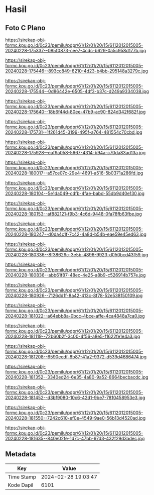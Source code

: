 # Hasil

## Foto C Plano

https://sirekap-obj-formc.kpu.go.id/0c23/pemilu/pdpr/61/12/01/20/15/6112012015005-20240228-175337--085f0873-cee7-4cdc-b629-0a5c958d177b.jpg

https://sirekap-obj-formc.kpu.go.id/0c23/pemilu/pdpr/61/12/01/20/15/6112012015005-20240228-175446--893cc849-6210-4d23-b4bb-295148a3279c.jpg

https://sirekap-obj-formc.kpu.go.id/0c23/pemilu/pdpr/61/12/01/20/15/6112012015005-20240228-175544--0d86442e-6505-4df3-b37c-d249a9334038.jpg

https://sirekap-obj-formc.kpu.go.id/0c23/pemilu/pdpr/61/12/01/20/15/6112012015005-20240228-175640--18b6f44d-80ee-47b9-ac90-824d342f682f.jpg

https://sirekap-obj-formc.kpu.go.id/0c23/pemilu/pdpr/61/12/01/20/15/6112012015005-20240228-175731--1f261d45-3199-495f-a764-481554c70cbd.jpg

https://sirekap-obj-formc.kpu.go.id/0c23/pemilu/pdpr/61/12/01/20/15/6112012015005-20240228-175928--eaf9a058-5667-4314-b94a-c70da83ad13a.jpg

https://sirekap-obj-formc.kpu.go.id/0c23/pemilu/pdpr/61/12/01/20/15/6112012015005-20240228-180017--a57ce07c-29e4-4691-a516-5b0371a286fd.jpg

https://sirekap-obj-formc.kpu.go.id/0c23/pemilu/pdpr/61/12/01/20/15/6112012015005-20240228-180104--5e1da049-cdfb-4fae-babd-55db9d40e130.jpg

https://sirekap-obj-formc.kpu.go.id/0c23/pemilu/pdpr/61/12/01/20/15/6112012015005-20240228-180153--af882121-f9b3-4c6d-9448-0fa78fb63fbe.jpg

https://sirekap-obj-formc.kpu.go.id/0c23/pemilu/pdpr/61/12/01/20/15/6112012015005-20240228-180247--d0da4c1f-7c42-4a8d-b54b-eae59e45ed63.jpg

https://sirekap-obj-formc.kpu.go.id/0c23/pemilu/pdpr/61/12/01/20/15/6112012015005-20240228-180336--8f38629c-3e5b-4896-9923-d050bcd43f59.jpg

https://sirekap-obj-formc.kpu.go.id/0c23/pemilu/pdpr/61/12/01/20/15/6112012015005-20240228-180836--abb61f87-48ec-4e25-a8b9-c526914b757e.jpg

https://sirekap-obj-formc.kpu.go.id/0c23/pemilu/pdpr/61/12/01/20/15/6112012015005-20240228-180926--7126dd1f-8a42-413c-8f78-52e538150109.jpg

https://sirekap-obj-formc.kpu.go.id/0c23/pemilu/pdpr/61/12/01/20/15/6112012015005-20240228-181022--a64ebb8a-0bcc-4bce-affe-4ca4848a7ca0.jpg

https://sirekap-obj-formc.kpu.go.id/0c23/pemilu/pdpr/61/12/01/20/15/6112012015005-20240228-181119--72b60b2f-3c00-4f56-a8e5-f1622fe1e4a3.jpg

https://sirekap-obj-formc.kpu.go.id/0c23/pemilu/pdpr/61/12/01/20/15/6112012015005-20240228-181208--6590eedf-8b87-41a2-9372-d539d4686474.jpg

https://sirekap-obj-formc.kpu.go.id/0c23/pemilu/pdpr/61/12/01/20/15/6112012015005-20240228-181352--3340ed24-6e35-4a80-9a52-8664becbacdc.jpg

https://sirekap-obj-formc.kpu.go.id/0c23/pemilu/pdpr/61/12/01/20/15/6112012015005-20240228-181452--d3bf9080-10c6-42d1-9be7-7810458953e3.jpg

https://sirekap-obj-formc.kpu.go.id/0c23/pemilu/pdpr/61/12/01/20/15/6112012015005-20240228-181550--7242c610-ef0e-4549-9ae0-56b13d4520ad.jpg

https://sirekap-obj-formc.kpu.go.id/0c23/pemilu/pdpr/61/12/01/20/15/6112012015005-20240228-181635--840e02fe-1d7c-47bb-97d3-432f29d3adec.jpg


## Metadata

| Key        | Value               |
| ---------- | ------------------- |
| Time Stamp | 2024-02-28 19:03:47 |
| Kode Dapil | 6101                |




